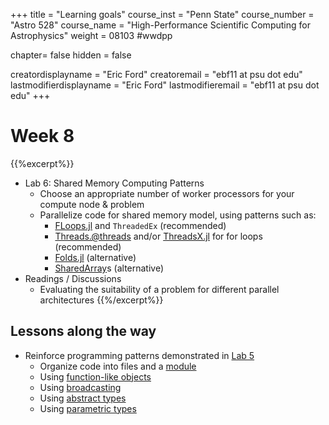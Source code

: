 +++
title = "Learning goals"
course_inst = "Penn State"
course_number = "Astro 528"
course_name = "High-Performance Scientific Computing for Astrophysics"
weight = 08103  #wwdpp

chapter= false
hidden = false

creatordisplayname = "Eric Ford"
creatoremail = "ebf11 at psu dot edu"
lastmodifierdisplayname = "Eric Ford"
lastmodifieremail = "ebf11 at psu dot edu"
+++

# Week 8

{{%excerpt%}}
- Lab 6:  Shared Memory Computing Patterns
   - Choose an appropriate number of worker processors for your compute node & problem
   - Parallelize code for shared memory model, using patterns such as:
      + [FLoops.jl](https://juliafolds.github.io/FLoops.jl/dev/) and `ThreadedEx` (recommended)
      + [Threads.@threads](https://docs.julialang.org/en/v1/manual/multi-threading/#The-@threads-Macro) and/or [ThreadsX.jl](https://tkf.github.io/ThreadsX.jl/dev/) for for loops (recommended)
      + [Folds.jl](https://github.com/JuliaFolds/Folds.jl) (alternative)
      + [SharedArray](https://docs.julialang.org/en/v1/stdlib/SharedArrays/)s (alternative)
- Readings / Discussions
   - Evaluating the suitability of a problem for different parallel architectures
{{%/excerpt%}}

## Lessons along the way
- Reinforce programming patterns demonstrated in [Lab 5](/labs/lab5)
   - Organize code into files and a [module](https://docs.julialang.org/en/v1/manual/modules/index.html)
   - Using [function-like objects](https://docs.julialang.org/en/v1/manual/methods/#Function-like-objects-1)
   - Using [broadcasting](https://docs.julialang.org/en/v1/base/arrays/#Broadcast-and-vectorization-1)
   - Using [abstract types](https://docs.julialang.org/en/v1/manual/types/#Abstract-Types-1)
   - Using [parametric types](https://docs.julialang.org/en/v1/manual/types/#Parametric-Types-1)

